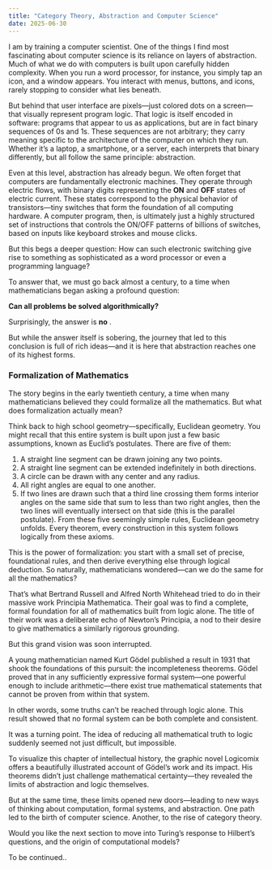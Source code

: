 ```yaml
---
title: "Category Theory, Abstraction and Computer Science"
date: 2025-06-30
---
```


I am by training a computer scientist. One of the things I find most fascinating about computer science is its reliance on layers of abstraction. Much of what we do with computers is built upon carefully hidden complexity. When you run a word processor, for instance, you simply tap an icon, and a window appears. You interact with menus, buttons, and icons, rarely stopping to consider what lies beneath.

But behind that user interface are pixels—just colored dots on a screen—that visually represent program logic. That logic is itself encoded in software: programs that appear to us as applications, but are in fact binary sequences of 0s and 1s. These sequences are not arbitrary; they carry meaning specific to the architecture of the computer on which they run. Whether it’s a laptop, a smartphone, or a server, each interprets that binary differently, but all follow the same principle: abstraction.

Even at this level, abstraction has already begun. We often forget that computers are fundamentally electronic machines. They operate through electric flows, with binary digits representing the **ON** and **OFF** states of electric current. These states correspond to the physical behavior of transistors—tiny switches that form the foundation of all computing hardware. A computer program, then, is ultimately just a highly structured set of instructions that controls the ON/OFF patterns of billions of switches, based on inputs like keyboard strokes and mouse clicks.

But this begs a deeper question: How can such electronic switching give rise to something as sophisticated as a word processor or even a programming language?

To answer that, we must go back almost a century, to a time when mathematicians began asking a profound question:

**Can all problems be solved algorithmically?**

Surprisingly, the answer is  **no** .

But while the answer itself is sobering, the journey that led to this conclusion is full of rich ideas—and it is here that abstraction reaches one of its highest forms.

### Formalization of Mathematics

The story begins in the early twentieth century, a time when many mathematicians believed they could formalize all the mathematics. But what does formalization actually mean?

Think back to high school geometry—specifically, Euclidean geometry. You might recall that this entire system is built upon just a few basic assumptions, known as Euclid’s postulates. There are five of them:

1. A straight line segment can be drawn joining any two points.
2. A straight line segment can be extended indefinitely in both directions.
3. A circle can be drawn with any center and any radius.
4. All right angles are equal to one another.
5. If two lines are drawn such that a third line crossing them forms interior angles on the same side that sum to less than two right angles, then the two lines will eventually intersect on that side (this is the parallel postulate).
From these five seemingly simple rules, Euclidean geometry unfolds. Every theorem, every construction in this system follows logically from these axioms.

This is the power of formalization: you start with a small set of precise, foundational rules, and then derive everything else through logical deduction. So naturally, mathematicians wondered—can we do the same for all the mathematics?

That’s what Bertrand Russell and Alfred North Whitehead tried to do in their massive work Principia Mathematica. Their goal was to find a complete, formal foundation for all of mathematics built from logic alone. The title of their work was a deliberate echo of Newton’s Principia, a nod to their desire to give mathematics a similarly rigorous grounding.

But this grand vision was soon interrupted.

A young mathematician named Kurt Gödel published a result in 1931 that shook the foundations of this pursuit: the incompleteness theorems. Gödel proved that in any sufficiently expressive formal system—one powerful enough to include arithmetic—there exist true mathematical statements that cannot be proven from within that system.

In other words, some truths can’t be reached through logic alone. This result showed that no formal system can be both complete and consistent.

It was a turning point. The idea of reducing all mathematical truth to logic suddenly seemed not just difficult, but impossible.

To visualize this chapter of intellectual history, the graphic novel Logicomix offers a beautifully illustrated account of Gödel’s work and its impact. His theorems didn’t just challenge mathematical certainty—they revealed the limits of abstraction and logic themselves.

But at the same time, these limits opened new doors—leading to new ways of thinking about computation, formal systems, and abstraction. One path led to the birth of computer science. Another, to the rise of category theory.

Would you like the next section to move into Turing’s response to Hilbert’s questions, and the origin of computational models?

To be continued..
